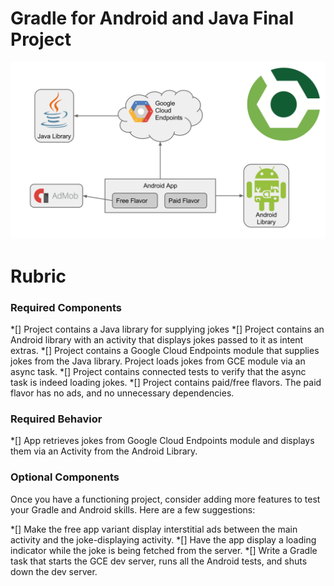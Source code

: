 # Gradle for Android and Java Final Project

![app overview diagram](overview.png)

# Rubric

### Required Components

*[] Project contains a Java library for supplying jokes
*[] Project contains an Android library with an activity that displays jokes passed to it as intent extras.
*[] Project contains a Google Cloud Endpoints module that supplies jokes from the Java library. Project loads jokes from GCE module via an async task.
*[] Project contains connected tests to verify that the async task is indeed loading jokes.
*[] Project contains paid/free flavors. The paid flavor has no ads, and no unnecessary dependencies.

### Required Behavior

*[] App retrieves jokes from Google Cloud Endpoints module and displays them via an Activity from the Android Library.

### Optional Components

Once you have a functioning project, consider adding more features to test your Gradle and Android skills. Here are a few suggestions:

*[] Make the free app variant display interstitial ads between the main activity and the joke-displaying activity.
*[] Have the app display a loading indicator while the joke is being fetched from the server.
*[] Write a Gradle task that starts the GCE dev server, runs all the Android tests, and shuts down the dev server.
